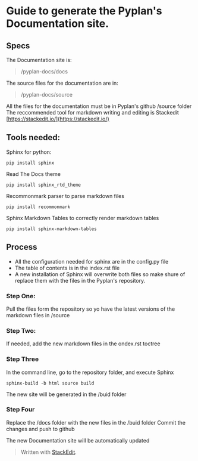 # Guide to generate the Pyplan's Documentation site.

## Specs

The Documentation site is: 

> /pyplan-docs/docs

The source files for the documentation are in: 

> /pyplan-docs/source

All the files for the documentation must be in Pyplan's github /source folder
The reccommended tool for markdown writing and editing is Stackedit [https://stackedit.io/](https://stackedit.io/)

## Tools needed:
Sphinx for python:

    pip install sphinx
Read The Docs theme

    pip install sphinx_rtd_theme

Recommonmark parser to parse markdown files

    pip install recommonmark

Sphinx Markdown Tables to correctly render markdown tables

```
pip install sphinx-markdown-tables
```
## Process

 - All the configuration needed for sphinx are in the config.py file
 - The table of contents is in the index.rst file
 - A new installation of Sphinx will overwrite both files so make shure of replace them with the files in the Pyplan's repository.


### Step One:
Pull the files form the repository so yo have the latest versions of the markdown files in /source

### Step Two:
If needed, add the new markdown files in the ondex.rst toctree

### Step Three
In the command line, go to the repository folder, and execute Sphinx

    sphinx-build -b html source build

The new site will be generated in the /buid folder

### Step Four
Replace the /docs folder with the new files in the /buid folder
Commit the changes and push to github

The new Documentation site will be automatically updated

 





> Written with [StackEdit](https://stackedit.io/).
<!--stackedit_data:
eyJoaXN0b3J5IjpbLTE4NjEwNDE3NTAsLTExNDIwODA4ODYsLT
EwNjIyNDI4OTRdfQ==
-->